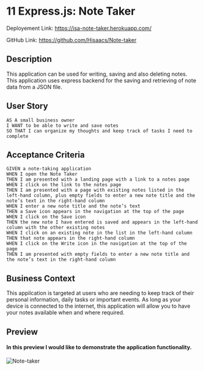 # 11 Express.js: Note Taker

 Deployement Link: https://isa-note-taker.herokuapp.com/

 GitHub Link: https://github.com/Hisaacs/Note-taker

## Description

This application can be used for writing, saving and also deleting notes. This application uses express backend for the saving and retrieving of note data from a JSON file.


## User Story

```
AS A small business owner
I WANT to be able to write and save notes
SO THAT I can organize my thoughts and keep track of tasks I need to complete
```
## Acceptance Criteria

```
GIVEN a note-taking application
WHEN I open the Note Taker
THEN I am presented with a landing page with a link to a notes page
WHEN I click on the link to the notes page
THEN I am presented with a page with existing notes listed in the left-hand column, plus empty fields to enter a new note title and the note’s text in the right-hand column
WHEN I enter a new note title and the note’s text
THEN a Save icon appears in the navigation at the top of the page
WHEN I click on the Save icon
THEN the new note I have entered is saved and appears in the left-hand column with the other existing notes
WHEN I click on an existing note in the list in the left-hand column
THEN that note appears in the right-hand column
WHEN I click on the Write icon in the navigation at the top of the page
THEN I am presented with empty fields to enter a new note title and the note’s text in the right-hand column

```
## Business Context
This appilcation is targeted at users who are needing to keep track of their personal information, daily tasks or important events. As long as your device is connected to the internet, this application will allow you to have your notes available when and where required.

## Preview

#### In this preview I would like to demonstrate the application functionality.

![Note-taker](https://user-images.githubusercontent.com/19741669/107332319-fd568a80-6aee-11eb-8904-d7dc18c839e7.gif)


